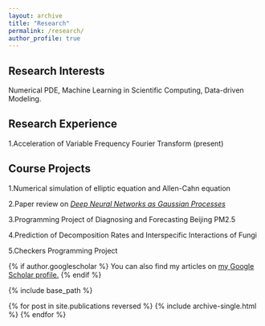 ```yaml
---
layout: archive
title: "Research"
permalink: /research/
author_profile: true
---
```

## Research Interests
Numerical PDE, Machine Learning in Scientific Computing, Data-driven Modeling. 

## Research Experience
1.Acceleration of Variable Frequency Fourier Transform (present)

## Course Projects
1.Numerical simulation of elliptic equation and Allen-Cahn equation

2.Paper review on *[Deep Neural Networks as Gaussian Processes](https://arxiv.org/abs/1711.00165)*

3.Programming Project of Diagnosing and Forecasting Beijing PM2.5 

4.Prediction of Decomposition Rates and Interspecific Interactions of Fungi 

5.Checkers Programming Project 



{% if author.googlescholar %}
  You can also find my articles on <u><a href="{{author.googlescholar}}">my Google Scholar profile</a>.</u>
{% endif %}

{% include base_path %}

{% for post in site.publications reversed %}
  {% include archive-single.html %}
{% endfor %}
